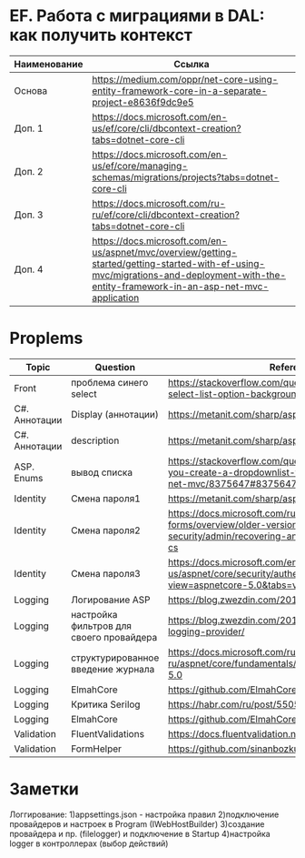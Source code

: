 ﻿# EF. Работа с миграциями в DAL: как получить контекст
Наименование | Ссылка
-------|-----
Основа | https://medium.com/oppr/net-core-using-entity-framework-core-in-a-separate-project-e8636f9dc9e5
Доп. 1 | https://docs.microsoft.com/en-us/ef/core/cli/dbcontext-creation?tabs=dotnet-core-cli
Доп. 2 | https://docs.microsoft.com/en-us/ef/core/managing-schemas/migrations/projects?tabs=dotnet-core-cli
Доп. 3 | https://docs.microsoft.com/ru-ru/ef/core/cli/dbcontext-creation?tabs=dotnet-core-cli
Доп. 4 | https://docs.microsoft.com/en-us/aspnet/mvc/overview/getting-started/getting-started-with-ef-using-mvc/migrations-and-deployment-with-the-entity-framework-in-an-asp-net-mvc-application

# Proplems
Topic           |Question       | Reference
----------------|---------------------------|-----------
Front           | проблема синего select    | https://stackoverflow.com/questions/10484053/change-select-list-option-background-colour-on-hover
С#. Аннотации   | Display (аннотации)       | https://metanit.com/sharp/aspnet5/19.6.php
С#. Аннотации   | description               | https://metanit.com/sharp/aspnet5/10.4.php
ASP. Enums      | вывод списка              | https://stackoverflow.com/questions/388483/how-do-you-create-a-dropdownlist-from-an-enum-in-asp-net-mvc/8375647#8375647
Identity        | Смена пароля1             |  https://metanit.com/sharp/aspnet5/16.8.php
Identity        | Смена пароля2             |  https://docs.microsoft.com/ru-ru/aspnet/web-forms/overview/older-versions-security/admin/recovering-and-changing-passwords-cs
Identity        | Смена пароля3             |  https://docs.microsoft.com/en-us/aspnet/core/security/authentication/accconfirm?view=aspnetcore-5.0&tabs=visual-studio
Logging         | Логирование ASP               |  https://blog.zwezdin.com/2017/asp-net-core-logging/
Logging         | настройка фильтров для своего провайдера  |  https://blog.zwezdin.com/2017/asp-net-core-custom-logging-provider/ 
Logging         | структурированное введение журнала   |  https://docs.microsoft.com/ru-ru/aspnet/core/fundamentals/logging/?view=aspnetcore-5.0
Logging         | ElmahCore       |  https://github.com/ElmahCore/ElmahCore
Logging         | Критика Serilog  |  https://habr.com/ru/post/550582/
Logging         | ElmahCore        |  https://github.com/ElmahCore/ElmahCore
Validation       | FluentValidations     |   https://docs.fluentvalidation.net/en/latest/aspnet.html
Validation         | FormHelper        |  https://github.com/sinanbozkus/FormHelper



# Заметки
Логгирование:
1)appsettings.json - настройка правил
2)подключение провайдеров и настроек в Program (IWebHostBuilder)
3)создание провайдера и пр. (filelogger) и подключение в Startup
4)настройка logger в контроллерах (выбор действий)